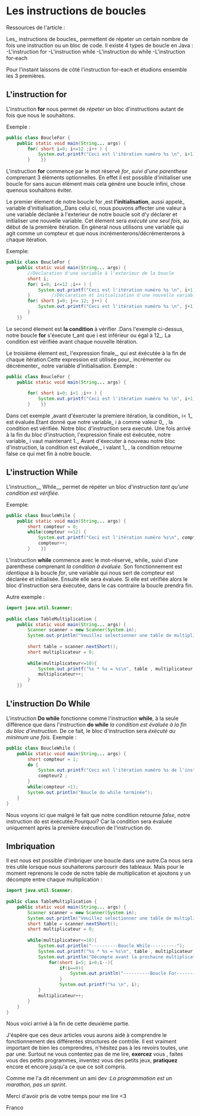 # Les instructions de boucles

Ressources de l'article :


Les_ instructions de boucles_ permettent de répeter un certain nombre de fois une instruction ou un bloc de code.
Il existe 4 types de boucle en Java :
-L'instruction for
-L'instruction while
-L'instruction do while
-L'instruction for-each

Pour l'instant laissons de côté l'instruction for-each et étudions ensemble les 3 premières.

## L'instruction for
L'instruction __for__ nous permet de _répeter_ un bloc d'instructions autant de fois que nous le souhaitons.

Exemple :
```java
public class BoucleFor {  
    public static void main(String... args) {  
        for( short i=0; i<=12 ;i++ ) {  
            System.out.printf("Ceci est l'itération numéro %s \n", i+1);  
        }    }}

```

L'instruction __for__ commence par le mot réservé _for_, _suivi d'une parenthese_ comprenant 3 éléments optionnelles.
En effet il est possible d'initialiser une boucle for sans aucun élément mais cela génére une boucle infini, chose quenous souhaitons éviter.

Le premier élement de notre boucle for ,est __l'initialisation__, aussi appelé_ variable d'initialisation_.Dans celui ci, nous pouvons affecter une valeur à une variable déclarée à l'exterieur de notre boucle  soit d'y déclarer et initialiser une nouvelle variable.
Cet élement sera _exécuté une seul fois_, au début de la première itération.
En géneral nous utilisons une variable qui agit comme un compteur et que nous incrémenterons/décrémenterons à chaque itération.

Exemple:
```java
public class BoucleFor {  
    public static void main(String... args) {  
        //Déclaration d'une variable à l'exterieur de la boucle  
		short i;
        for( i=0; i<=12 ;i++ ) {  
            System.out.printf("Ceci est l'itération numéro %s \n", i+1);  
        }        //Déclaration et initialisation d'une nouvelle variable  
        for( short j=0; j<= 12; j++) {  
            System.out.printf("Ceci est l'itération numéro %s \n", j+1);  
        }  
    }}

```

Le second élement est __la condition__ à vérifier .Dans l'exemple ci-dessus, notre boucle __for__ s'éxecute t_ant que i est inférieur ou égal à 12_.
La condition est vérifiée avant chaque nouvelle itération.

Le troisième élement est_ l'expression finale_, qui est éxécutée à la fin de chaque itération.Cette expression est utilisée pour_ incrémenter ou décrémenter_ notre variable d'initialisation.
Exemple :
```java
public class BoucleFor {  
    public static void main(String... args) {  
  
        for( short i=0; i<1 ;i++ ) {  
            System.out.printf("Ceci est l'itération numéro %s \n", i+1);  
        }    }}
```

Dans cet exemple ,avant d'éxercuter la premiere itération, la condition_ i< 1_ est évaluée.Etant donné que notre variable_ i à comme valeur 0_ , la condition est vérifiée. Notre bloc d'instruction sera executé.
Une fois arrivé à la fin du bloc d'instruction, l'expression finale est éxécutée, notre variable_ i vaut maintenant 1._
Avant d'éxecuter à nouveau notre bloc d'instruction, la condition est évaluée,_ i valant 1_ , la condition retourne false ce qui met fin à notre boucle.

## L'instruction While

L'instruction__ While__ permet de répéter un bloc d'instruction _tant qu'une condition est vérifiée._

Exemple:
```java
public class BoucleWhile {  
    public static void main(String... args) {  
        short compteur = 0;  
        while(compteur <=12) {  
            System.out.printf("Ceci est l'itération numéro %s\n", compteur+1);  
            compteur++;  
        }    }}
```

L'instruction __while__ commence avec le mot-réservé_ while_ suivi d'une parenthese comprenant _la condition à évaluée_.
Son fonctionnement est _identique_ à la boucle _for_, une variable qui nous sert de compteur est déclarée et initialisée.
Ensuite elle sera évaluée. Si elle est vérifiée alors le bloc d'instruction sera éxécutée, dans le cas contraire la boucle prendra fin.

Autre exemple :
```java
import java.util.Scanner;  
  
public class TableMultiplication {  
    public static void main(String... args) {  
        Scanner scanner = new Scanner(System.in);  
        System.out.println("Veuillez selectionner une table de multiplication :"); 
		
        short table = scanner.nextShort();  
        short multiplicateur = 0;  
		
        while(multiplicateur<=10){  
            System.out.printf("%s * %s = %s\n", table , multiplicateur,(short)(table * multiplicateur));  
            multiplicateur++;  
        }  
    }}
```


## L'instruction Do While

L'instruction __Do while__ fonctionne comme l'instruction __while__, à la seule différence que dans l'instruction __do while__ _la condition est évaluée à la fin du bloc d'instruction_.
De ce fait, le bloc d'instruction sera _éxécuté au minimum une fois._
Exemple :
```java
public class BoucleWhile {  
    public static void main(String... args) {  
        short compteur = 1;  
        do {  
            System.out.printf("Ceci est l'itération numéro %s de l'instruction do while\n ", compteur+1);  
            compteur2 ;  
        }       
		while(compteur <1);  
        System.out.println("Boucle do while terminée");  
    }
}
```

Nous voyons ici que malgré le fait que notre condition retourne _false_, notre instruction do est éxécutée.Pourquoi?
Car la condition sera évaluée uniquement après la première éxécution de l'instruction do.


## Imbriquation

Il est nous est possible d'imbriquer une boucle dans une autre.Ca nous sera très utile lorsque nous souhaiterons parcourir des tableaux.
Mais pour le moment reprenons le code de notre table de multiplication et ajoutons y un décompte entre chaque multiplication :
```java
import java.util.Scanner;  
  
public class TableMultiplication {  
    public static void main(String... args) {  
        Scanner scanner = new Scanner(System.in);  
        System.out.println("Veuillez selectionner une table de multiplication :");  
        short table = scanner.nextShort();  
        short multiplicateur = 0;  
  
        while(multiplicateur<=10){  
            System.out.println("----------Boucle While----------");  
            System.out.printf("%s * %s = %s\n", table , multiplicateur,(short)(table * multiplicateur));  
            System.out.println("Décompte avant la prochaine multiplication");  
                for(short i=5; i>0;i--){  
                    if(i==0){  
                        System.out.println("----------Boucle For----------");  
                    }  
					System.out.printf("%s \n", i);  
            }           
			multiplicateur++;  
        }  
    }
}
```


Nous voici arrivé à la fin de cette deuxième partie.

J'éspère que ces deux articles vous aurons aidé à comprendre le fonctionnement des différentes structures de contrôle.
Il est vraiment important de bien les comprendres, n'hésitez pas à les revoirs toutes, une par une.
Surtout ne vous contentez pas de me lire, __exercez__ vous , faites vous des petits programmes, inventez vous des petits jeux, __pratiquez__ encore et encore jusqu'a ce que ce soit compris.

Comme me l'a dit récemment un ami dev :_La programmation est un marathon, pas un sprint_.

Merci d'avoir pris de votre temps pour me lire <3

Franco

